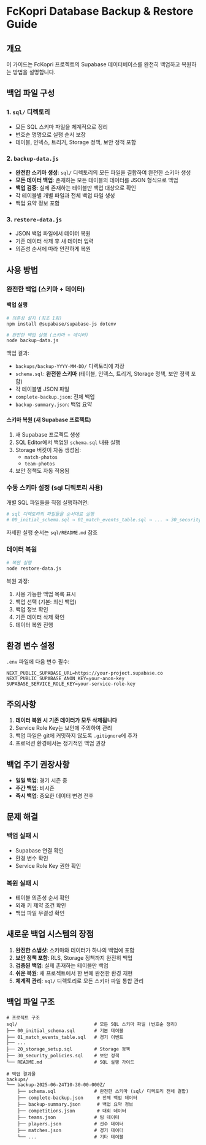 # FcKopri Database Backup & Restore Guide

## 개요
이 가이드는 FcKopri 프로젝트의 Supabase 데이터베이스를 완전히 백업하고 복원하는 방법을 설명합니다.

## 백업 파일 구성

### 1. `sql/` 디렉토리
- 모든 SQL 스키마 파일을 체계적으로 정리
- 번호순 명명으로 실행 순서 보장
- 테이블, 인덱스, 트리거, Storage 정책, 보안 정책 포함

### 2. `backup-data.js`
- **완전한 스키마 생성**: `sql/` 디렉토리의 모든 파일을 결합하여 완전한 스키마 생성
- **모든 데이터 백업**: 존재하는 모든 테이블의 데이터를 JSON 형식으로 백업
- **백업 검증**: 실제 존재하는 테이블만 백업 대상으로 확인
- 각 테이블별 개별 파일과 전체 백업 파일 생성
- 백업 요약 정보 포함

### 3. `restore-data.js`
- JSON 백업 파일에서 데이터 복원
- 기존 데이터 삭제 후 새 데이터 입력
- 의존성 순서에 따라 안전하게 복원

## 사용 방법

### 완전한 백업 (스키마 + 데이터)

#### 백업 실행
```bash
# 의존성 설치 (최초 1회)
npm install @supabase/supabase-js dotenv

# 완전한 백업 실행 (스키마 + 데이터)
node backup-data.js
```

백업 결과:
- `backups/backup-YYYY-MM-DD/` 디렉토리에 저장
- `schema.sql`: **완전한 스키마** (테이블, 인덱스, 트리거, Storage 정책, 보안 정책 포함)
- 각 테이블별 JSON 파일
- `complete-backup.json`: 전체 백업
- `backup-summary.json`: 백업 요약

#### 스키마 복원 (새 Supabase 프로젝트)
1. 새 Supabase 프로젝트 생성
2. SQL Editor에서 백업된 `schema.sql` 내용 실행
3. Storage 버킷이 자동 생성됨:
   - `match-photos`
   - `team-photos`
4. 보안 정책도 자동 적용됨

### 수동 스키마 설정 (sql 디렉토리 사용)

개별 SQL 파일들을 직접 실행하려면:
```bash
# sql 디렉토리의 파일들을 순서대로 실행
# 00_initial_schema.sql → 01_match_events_table.sql → ... → 30_security_policies.sql
```

자세한 실행 순서는 `sql/README.md` 참조

### 데이터 복원

```bash
# 복원 실행
node restore-data.js
```

복원 과정:
1. 사용 가능한 백업 목록 표시
2. 백업 선택 (기본: 최신 백업)
3. 백업 정보 확인
4. 기존 데이터 삭제 확인
5. 데이터 복원 진행

## 환경 변수 설정

`.env` 파일에 다음 변수 필수:
```
NEXT_PUBLIC_SUPABASE_URL=https://your-project.supabase.co
NEXT_PUBLIC_SUPABASE_ANON_KEY=your-anon-key
SUPABASE_SERVICE_ROLE_KEY=your-service-role-key
```

## 주의사항

1. **데이터 복원 시 기존 데이터가 모두 삭제됩니다**
2. Service Role Key는 보안에 주의하여 관리
3. 백업 파일은 git에 커밋하지 않도록 `.gitignore`에 추가
4. 프로덕션 환경에서는 정기적인 백업 권장

## 백업 주기 권장사항

- **일일 백업**: 경기 시즌 중
- **주간 백업**: 비시즌
- **즉시 백업**: 중요한 데이터 변경 전후

## 문제 해결

### 백업 실패 시
- Supabase 연결 확인
- 환경 변수 확인
- Service Role Key 권한 확인

### 복원 실패 시
- 테이블 의존성 순서 확인
- 외래 키 제약 조건 확인
- 백업 파일 무결성 확인

## 새로운 백업 시스템의 장점

1. **완전한 스냅샷**: 스키마와 데이터가 하나의 백업에 포함
2. **보안 정책 포함**: RLS, Storage 정책까지 완전히 백업
3. **검증된 백업**: 실제 존재하는 테이블만 백업
4. **쉬운 복원**: 새 프로젝트에서 한 번에 완전한 환경 재현
5. **체계적 관리**: `sql/` 디렉토리로 모든 스키마 파일 통합 관리

## 백업 파일 구조

```
# 프로젝트 구조
sql/                            # 모든 SQL 스키마 파일 (번호순 정리)
├── 00_initial_schema.sql       # 기본 테이블
├── 01_match_events_table.sql   # 경기 이벤트
├── ...
├── 20_storage_setup.sql        # Storage 정책
├── 30_security_policies.sql    # 보안 정책
└── README.md                   # SQL 실행 가이드

# 백업 결과물
backups/
└── backup-2025-06-24T10-30-00-000Z/
    ├── schema.sql              # 완전한 스키마 (sql/ 디렉토리 전체 결합)
    ├── complete-backup.json     # 전체 백업 데이터
    ├── backup-summary.json      # 백업 요약 정보
    ├── competitions.json        # 대회 데이터
    ├── teams.json              # 팀 데이터
    ├── players.json            # 선수 데이터
    ├── matches.json            # 경기 데이터
    └── ...                     # 기타 테이블
```